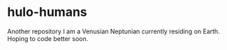 # hulo-humans
Another repository 
I am a Venusian Neptunian currently residing on Earth. 
Hoping to code better soon.
